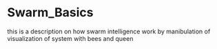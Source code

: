 # Swarm_Basics
this is a description on how swarm intelligence work by manibulation of visualization of system with bees and queen
